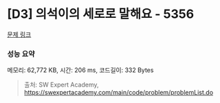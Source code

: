 # [D3] 의석이의 세로로 말해요 - 5356 

[문제 링크](https://swexpertacademy.com/main/code/problem/problemDetail.do?contestProbId=AWVWgkP6sQ0DFAUO) 

### 성능 요약

메모리: 62,772 KB, 시간: 206 ms, 코드길이: 332 Bytes



> 출처: SW Expert Academy, https://swexpertacademy.com/main/code/problem/problemList.do
